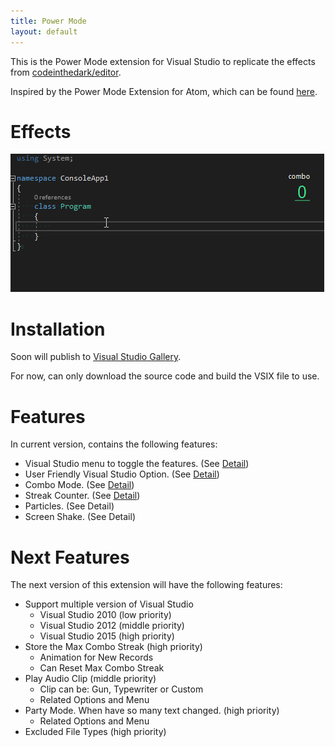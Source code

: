 ```yaml
---
title: Power Mode
layout: default
---
```


This is the Power Mode extension for Visual Studio to replicate the effects from [codeinthedark/editor](https://github.com/codeinthedark/editor).

Inspired by the Power Mode Extension for Atom, which can be found [here](https://atom.io/packages/activate-power-mode).

# Effects
![Power Mode](PowerMode.gif)

# Installation
Soon will publish to [Visual Studio Gallery](https://visualstudiogallery.msdn.microsoft.com/).

For now, can only download the source code and build the VSIX file to use.

# Features
In current version, contains the following features:
* Visual Studio menu to toggle the features. (See [Detail](menu))
* User Friendly Visual Studio Option. (See [Detail](options))
* Combo Mode. (See [Detail](combomode))
* Streak Counter. (See [Detail](streakcounter))
* Particles. (See Detail)
* Screen Shake. (See Detail)

# Next Features
The next version of this extension will have the following features:
* Support multiple version of Visual Studio
  + Visual Studio 2010 (low priority)
  + Visual Studio 2012 (middle priority)
  + Visual Studio 2015 (high priority)
* Store the Max Combo Streak (high priority)
  + Animation for New Records
  + Can Reset Max Combo Streak
* Play Audio Clip (middle priority)
  + Clip can be: Gun, Typewriter or Custom
  + Related Options and Menu
* Party Mode. When have so many text changed. (high priority)
  + Related Options and Menu
* Excluded File Types (high priority)
